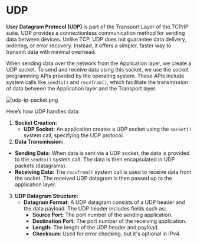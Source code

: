 # UDP

**User Datagram Protocol (UDP)** is part of the Transport Layer of the TCP/IP suite. UDP provides a connectionless communication method for sending data between devices. Unlike TCP, UDP does not guarantee data delivery, ordering, or error recovery. Instead, it offers a simpler, faster way to transmit data with minimal overhead.

When sending data over the network from the Application layer, we create a UDP socket. To send and receive data using this socket, we use the socket programming APIs provided by the operating system. These APIs include system calls like `sendto()` and `recvfrom()`, which facilitate the transmission of data between the Application layer and the Transport layer.

![udp-ip-packet.png](/assets/resources/udp-ip-packet.png)

Here’s how UDP handles data:
1. **Socket Creation:**
    - **UDP Socket:** An application creates a UDP socket using the `socket()` system call, specifying the UDP protocol.
2. **Data Transmission:**
- **Sending Data:** When data is sent via a UDP socket, the data is provided to the `sendto()` system call. The data is then encapsulated in UDP packets (datagrams).
- **Receiving Data:** The `recvfrom()` system call is used to receive data from the socket. The received UDP datagram is then passed up to the application layer.
3. **UDP Datagram Structure:**
    - **Datagram Format:** A UDP datagram consists of a UDP header and the data payload. The UDP header includes fields such as:
        - **Source Port:** The port number of the sending application.
        - **Destination Port:** The port number of the receiving application.
        - **Length:** The length of the UDP header and payload.
        - **Checksum:** Used for error checking, but it's optional in IPv4.